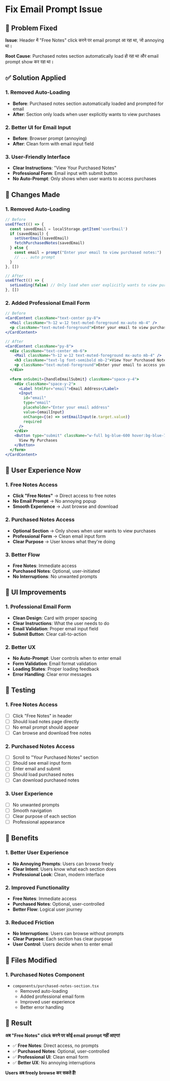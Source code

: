 # Fix Email Prompt Issue

## 🐛 Problem Fixed

**Issue**: Header में "Free Notes" click करने पर email prompt आ रहा था, जो annoying था।

**Root Cause**: Purchased notes section automatically load हो रहा था और email prompt show कर रहा था।

## ✅ Solution Applied

### 1. Removed Auto-Loading
- **Before**: Purchased notes section automatically loaded and prompted for email
- **After**: Section only loads when user explicitly wants to view purchases

### 2. Better UI for Email Input
- **Before**: Browser prompt (annoying)
- **After**: Clean form with email input field

### 3. User-Friendly Interface
- **Clear Instructions**: "View Your Purchased Notes"
- **Professional Form**: Email input with submit button
- **No Auto-Prompt**: Only shows when user wants to access purchases

## 🔧 Changes Made

### 1. Removed Auto-Loading
```typescript
// Before
useEffect(() => {
  const savedEmail = localStorage.getItem('userEmail')
  if (savedEmail) {
    setUserEmail(savedEmail)
    fetchPurchasedNotes(savedEmail)
  } else {
    const email = prompt("Enter your email to view purchased notes:")
    // ... auto prompt
  }
}, [])

// After
useEffect(() => {
  setLoading(false) // Only load when user explicitly wants to view purchases
}, [])
```

### 2. Added Professional Email Form
```jsx
// Before
<CardContent className="text-center py-8">
  <Mail className="h-12 w-12 text-muted-foreground mx-auto mb-4" />
  <p className="text-muted-foreground">Enter your email to view purchased notes</p>
</CardContent>

// After
<CardContent className="py-8">
  <div className="text-center mb-6">
    <Mail className="h-12 w-12 text-muted-foreground mx-auto mb-4" />
    <h3 className="text-lg font-semibold mb-2">View Your Purchased Notes</h3>
    <p className="text-muted-foreground">Enter your email to access your purchased notes</p>
  </div>
  
  <form onSubmit={handleEmailSubmit} className="space-y-4">
    <div className="space-y-2">
      <Label htmlFor="email">Email Address</Label>
      <Input
        id="email"
        type="email"
        placeholder="Enter your email address"
        value={emailInput}
        onChange={(e) => setEmailInput(e.target.value)}
        required
      />
    </div>
    <Button type="submit" className="w-full bg-blue-600 hover:bg-blue-700">
      View My Purchases
    </Button>
  </form>
</CardContent>
```

## 🎯 User Experience Now

### 1. Free Notes Access
- **Click "Free Notes"** → Direct access to free notes
- **No Email Prompt** → No annoying popup
- **Smooth Experience** → Just browse and download

### 2. Purchased Notes Access
- **Optional Section** → Only shows when user wants to view purchases
- **Professional Form** → Clean email input form
- **Clear Purpose** → User knows what they're doing

### 3. Better Flow
- **Free Notes**: Immediate access
- **Purchased Notes**: Optional, user-initiated
- **No Interruptions**: No unwanted prompts

## 📱 UI Improvements

### 1. Professional Email Form
- **Clean Design**: Card with proper spacing
- **Clear Instructions**: What the user needs to do
- **Email Validation**: Proper email input field
- **Submit Button**: Clear call-to-action

### 2. Better UX
- **No Auto-Prompt**: User controls when to enter email
- **Form Validation**: Email format validation
- **Loading States**: Proper loading feedback
- **Error Handling**: Clear error messages

## 🧪 Testing

### 1. Free Notes Access
- [ ] Click "Free Notes" in header
- [ ] Should load notes page directly
- [ ] No email prompt should appear
- [ ] Can browse and download free notes

### 2. Purchased Notes Access
- [ ] Scroll to "Your Purchased Notes" section
- [ ] Should see email input form
- [ ] Enter email and submit
- [ ] Should load purchased notes
- [ ] Can download purchased notes

### 3. User Experience
- [ ] No unwanted prompts
- [ ] Smooth navigation
- [ ] Clear purpose of each section
- [ ] Professional appearance

## 🎯 Benefits

### 1. Better User Experience
- **No Annoying Prompts**: Users can browse freely
- **Clear Intent**: Users know what each section does
- **Professional Look**: Clean, modern interface

### 2. Improved Functionality
- **Free Notes**: Immediate access
- **Purchased Notes**: Optional, user-controlled
- **Better Flow**: Logical user journey

### 3. Reduced Friction
- **No Interruptions**: Users can browse without prompts
- **Clear Purpose**: Each section has clear purpose
- **User Control**: Users decide when to enter email

## 📁 Files Modified

### 1. Purchased Notes Component
- `components/purchased-notes-section.tsx`
  - Removed auto-loading
  - Added professional email form
  - Improved user experience
  - Better error handling

## 🚀 Result

**अब "Free Notes" click करने पर कोई email prompt नहीं आएगा!**

- ✅ **Free Notes**: Direct access, no prompts
- ✅ **Purchased Notes**: Optional, user-controlled
- ✅ **Professional UI**: Clean email form
- ✅ **Better UX**: No annoying interruptions

**Users अब freely browse कर सकते हैं!**


